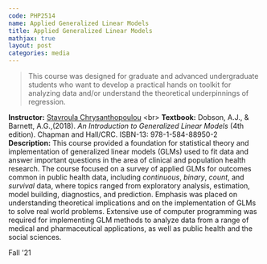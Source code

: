 ```yaml
---
code: PHP2514 
name: Applied Generalized Linear Models
title: Applied Generalized Linear Models
mathjax: true
layout: post
categories: media
---
```


> This course was designed for graduate and advanced undergraduate students who want to develop a practical hands on toolkit for analyzing data and/or understand the theoretical underpinnings of regression.


<script src="https://kit.fontawesome.com/a076d05399.js" crossorigin="anonymous"></script>
<!-- <script src="https://cdnjs.cloudflare.com/ajax/libs/mathjax/2.7.5/MathJax.js?config=TeX-AMS_CHTML.js"></script> -->

**Instructor:** [Stavroula Chrysanthopoulou]([https://vivo.brown.edu/display/suresh](https://vivo.brown.edu/display/schrysan)) <br>
**Textbook:** Dobson, A.J., & Barnett, A.G.,(2018). *An Introduction to Generalized Linear Models* (4th edition). Chapman and Hall/CRC. ISBN-13: 978-1-584-88950-2 [<i class="fa-regular fa-link"></i>](https://www.taylorfrancis.com/books/mono/10.1201/9781315182780/introduction-generalized-linear-models-adrian-barnett-annette-dobson) <br>
**Description:** This course provided a foundation for statistical theory and implementation of generalized linear models (GLMs) used to fit data and answer important questions in the area of clinical and population health research. The course focused on a survey of applied GLMs for outcomes common in public health data, including *continuous*, *binary*, *count*, and *survival* data, where topics ranged from exploratory analysis, estimation, model building, diagnostics, and prediction. Emphasis was placed on understanding theoretical implications and on the implementation of GLMs to solve real world problems. Extensive use of computer programming was required for implementing GLM methods to analyze data from a range of medical and pharmaceutical applications, as well as public health and the social sciences. 

Fall '21

